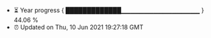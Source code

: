 - ⏳ Year progress { █████████████▁▁▁▁▁▁▁▁▁▁▁▁▁▁▁▁▁ } 44.06 %
- ⏰ Updated on Thu, 10 Jun 2021 19:27:18 GMT

